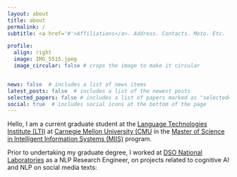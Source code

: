 ```yaml
---
layout: about
title: about
permalink: /
subtitle: <a href='#'>Affiliations</a>. Address. Contacts. Moto. Etc.

profile:
  align: right
  image: IMG_5515.jpeg
  image_circular: false # crops the image to make it circular


news: false  # includes a list of news items
latest_posts: false  # includes a list of the newest posts
selected_papers: false # includes a list of papers marked as "selected={true}"
social: true  # includes social icons at the bottom of the page
---
```


Hello, I am a current graduate student at the [Language Technologies Institute (LTI)](https://lti.cs.cmu.edu) at [Carnegie Mellon University (CMU](https://www.cmu.edu) in the [Master of Science in Intelligent Information Systems (MIIS)](https://miis.cs.cmu.edu) program. 

Prior to undertaking my graduate degree, I worked at [DSO National Laboratories](https://www.dso.org.sg) as a NLP Research Engineer, on projects related to cognitive AI and NLP on social media texts: 



<!--
Write your biography here. Tell the world about yourself. Link to your favorite [subreddit](http://reddit.com). You can put a picture in, too. The code is already in, just name your picture `prof_pic.jpg` and put it in the `img/` folder.

Put your address / P.O. box / other info right below your picture. You can also disable any of these elements by editing `profile` property of the YAML header of your `_pages/about.md`. Edit `_bibliography/papers.bib` and Jekyll will render your [publications page](/al-folio/publications/) automatically.

Link to your social media connections, too. This theme is set up to use [Font Awesome icons](http://fortawesome.github.io/Font-Awesome/) and [Academicons](https://jpswalsh.github.io/academicons/), like the ones below. Add your Facebook, Twitter, LinkedIn, Google Scholar, or just disable all of them.
-->
